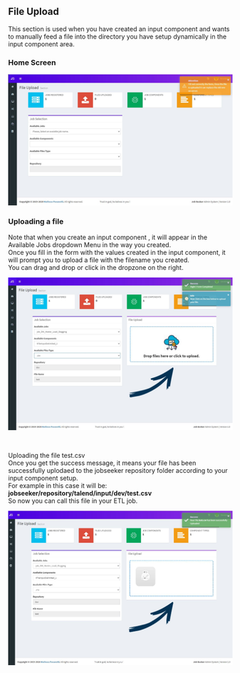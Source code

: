 ## File Upload
This section is used when you have created an input component and wants to manually feed a file into the directory you have setup dynamically in the input component area.

### Home Screen
![Home](img/home.JPG)

### Uploading a file
Note that when you create an input component , it will appear in the Available Jobs dropdown Menu in the way you created.<br>
Once you fill in the form with the values created in the input component, it will prompt you to upload a file with the filename you created.<br>
You can drag and drop or click in the dropzone on the right.

![Upload](img/upload.JPG)

<br>

Uploading the file test.csv<br>
Once you get the success message, it means your file has been successfully uplodaed to the jobseeker repository folder according to your input component setup.<br>
For example in this case it will be: **jobseeker/repository/talend/input/dev/test.csv** <br>
So now you can call this file in your ETL job.

![Upload](img/uploaded.JPG)
